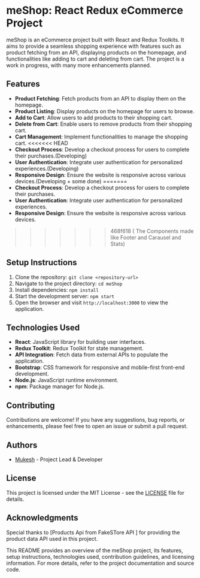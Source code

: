 # meShop: React Redux eCommerce Project

meShop is an eCommerce project built with React and Redux Toolkits. It aims to provide a seamless shopping experience with features such as product fetching from an API, displaying products on the homepage, and functionalities like adding to cart and deleting from cart. The project is a work in progress, with many more enhancements planned.

## Features

- **Product Fetching**: Fetch products from an API to display them on the homepage.
- **Product Listing**: Display products on the homepage for users to browse.
- **Add to Cart**: Allow users to add products to their shopping cart.
- **Delete from Cart**: Enable users to remove products from their shopping cart.
- **Cart Management**: Implement functionalities to manage the shopping cart.
<<<<<<< HEAD
- **Checkout Process**: Develop a checkout process for users to complete their purchases.(Developing)
- **User Authentication**: Integrate user authentication for personalized experiences.(Developing)
- **Responsive Design**: Ensure the website is responsive across various devices.(Developing + some done)
=======
- **Checkout Process**: Develop a checkout process for users to complete their purchases.
- **User Authentication**: Integrate user authentication for personalized experiences.
- **Responsive Design**: Ensure the website is responsive across various devices.
>>>>>>> 468f618 ( The Components made like Footer  and Carausel and Stats)

## Setup Instructions

1. Clone the repository: `git clone <repository-url>`
2. Navigate to the project directory: `cd meShop`
3. Install dependencies: `npm install`
4. Start the development server: `npm start`
5. Open the browser and visit `http://localhost:3000` to view the application.

## Technologies Used

- **React**: JavaScript library for building user interfaces.
- **Redux Toolkit**: Redux Toolkit for state management.
- **API Integration**: Fetch data from external APIs to populate the application.
- **Bootstrap**: CSS framework for responsive and mobile-first front-end development.
- **Node.js**: JavaScript runtime environment.
- **npm**: Package manager for Node.js.

## Contributing

Contributions are welcome! If you have any suggestions, bug reports, or enhancements, please feel free to open an issue or submit a pull request.

## Authors

- [Mukesh](https://github.com/Mukesh39) - Project Lead & Developer

## License

This project is licensed under the MIT License - see the [LICENSE](LICENSE) file for details.

## Acknowledgments

Special thanks to [Products Api from FakeSTore API ] for providing the product data API used in this project.



This README provides an overview of the meShop project, its features, setup instructions, technologies used, contribution guidelines, and licensing information. For more details, refer to the project documentation and source code.
